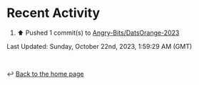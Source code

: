 # Recent Activity

<!--RECENT_ACTIVITY:start-->
1. ⬆️ Pushed 1 commit(s) to [Angry-Bits/DatsOrange-2023](https://github.com/Angry-Bits/DatsOrange-2023)<br>
<!--RECENT_ACTIVITY:end-->

<!--RECENT_ACTIVITY:last_update-->
Last Updated: Sunday, October 22nd, 2023, 1:59:29 AM (GMT)
<!--RECENT_ACTIVITY:last_update_end-->

<br>

↩️ [Back to the home page](/README.md)
